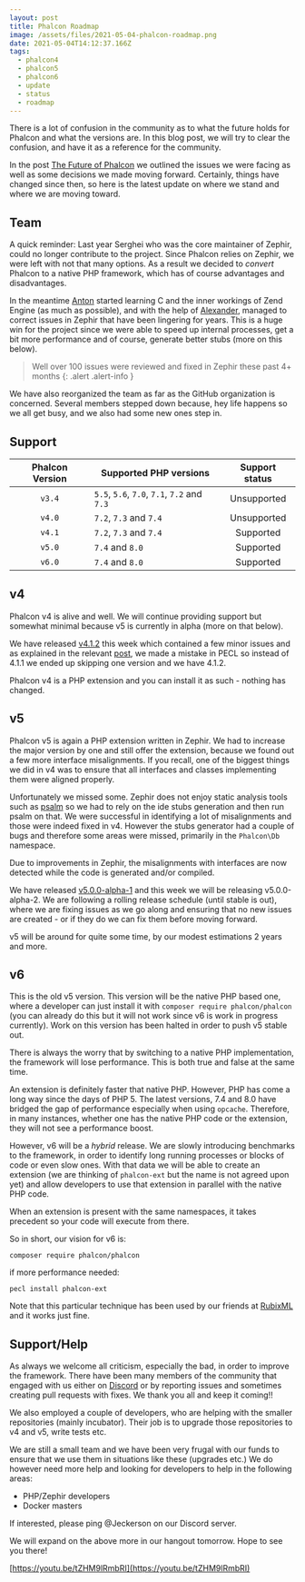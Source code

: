 ```yaml
---
layout: post
title: Phalcon Roadmap
image: /assets/files/2021-05-04-phalcon-roadmap.png
date: 2021-05-04T14:12:37.166Z
tags:
  - phalcon4
  - phalcon5
  - phalcon6
  - update
  - status
  - roadmap
---
```

There is a lot of confusion in the community as to what the future holds for Phalcon and what the versions are. In this blog post, we will try to clear the confusion, and have it as a reference for the community.
<!--more-->
In the post [The Future of Phalcon](/post/the-future-of-phalcon) we outlined the issues we were facing as well as some decisions we made moving forward. Certainly, things have changed since then, so here is the latest update on where we stand and where we are moving toward.

## Team
A quick reminder: Last year Serghei who was the core maintainer of Zephir, could no longer contribute to the project. Since Phalcon relies on Zephir, we were left with not that many options. As a result we decided to _convert_ Phalcon to a native PHP framework, which has of course advantages and disadvantages.

In the meantime [Anton](https://github.com/jeckerson) started learning C and the inner workings of Zend Engine (as much as possible), and with the help of [Alexander](https://github.com/AlexNDRmac), managed to correct issues in Zephir that have been lingering for years. This is a huge win for the project since we were able to speed up internal processes, get a bit more performance and of course, generate better stubs (more on this below).

> Well over 100 issues were reviewed and fixed in Zephir these past 4+ months
{: .alert .alert-info }

We have also reorganized the team as far as the GitHub organization is concerned. Several members stepped down because, hey life happens so we all get busy, and we also had some new ones step in.

## Support

| Phalcon Version | Supported PHP versions                      | Support status |
| :-------------: | ------------------------------------------- | :------------: |
| `v3.4`          | `5.5`, `5.6`, `7.0`, `7.1`, `7.2` and `7.3` | Unsupported    |
| `v4.0`          | `7.2`, `7.3` and `7.4`                      | Unsupported    |
| `v4.1`          | `7.2`, `7.3` and `7.4`                      | Supported      |
| `v5.0`          | `7.4` and `8.0`                             | Supported      |
| `v6.0`          | `7.4` and `8.0`                             | Supported      |

## v4
Phalcon v4 is alive and well. We will continue providing support but somewhat minimal because v5 is currently in alpha (more on that below). 

We have released [v4.1.2](https://github.com/phalcon/cphalcon/releases/tag/v4.1.2) this week which contained a few minor issues and as explained in the relevant [post](/post/phalcon-v4-1-2-released), we made a mistake in PECL so instead of 4.1.1 we ended up skipping one version and we have 4.1.2.

Phalcon v4 is a PHP extension and you can install it as such - nothing has changed.

## v5
Phalcon v5 is again a PHP extension written in Zephir. We had to increase the major version by one and still offer the extension, because we found out a few more interface misalignments. If you recall, one of the biggest things we did in v4 was to ensure that all interfaces and classes implementing them were aligned properly. 

Unfortunately we missed some. Zephir does not enjoy static analysis tools such as [psalm](https://psalm.dev/) so we had to rely on the ide stubs generation and then run psalm on that. We were successful in identifying a lot of misalignments and those were indeed fixed in v4. However the stubs generator had a couple of bugs and therefore some areas were missed, primarily in the `Phalcon\Db` namespace.

Due to improvements in Zephir, the misalignments with interfaces are now detected while the code is generated and/or compiled.


We have released [v5.0.0-alpha-1](https://github.com/phalcon/cphalcon/releases/tag/v5.0.0-alpha.1) and this week we will be releasing v5.0.0-alpha-2. We are following a rolling release schedule (until stable is out), where we are fixing issues as we go along and ensuring that no new issues are created - or if they do we can fix them before moving forward.

v5 will be around for quite some time, by our modest estimations 2 years and more.

## v6
This is the old v5 version. This version will be the native PHP based one, where a developer can just install it with `composer require phalcon/phalcon` (you can already do this but it will not work since v6 is work in progress currently). Work on this version has been halted in order to push v5 stable out.

There is always the worry that by switching to a native PHP implementation, the framework will lose performance. This is both true and false at the same time. 

An extension is definitely faster that native PHP. However, PHP has come a long way since the days of PHP 5. The latest versions, 7.4 and 8.0 have bridged the gap of performance especially when using `opcache`. Therefore, in many instances, whether one has the native PHP code or the extension, they will not see a performance boost.

However, v6 will be a _hybrid_ release. We are slowly introducing benchmarks to the framework, in order to identify long running processes or blocks of code or even slow ones. With that data we will be able to create an extension (we are thinking of `phalcon-ext` but the name is not agreed upon yet) and allow developers to use that extension in parallel with the native PHP code.

When an extension is present with the same namespaces, it takes precedent so your code will execute from there.

So in short, our vision for v6 is:

`composer require phalcon/phalcon`

if more performance needed:

`pecl install phalcon-ext`

Note that this particular technique has been used by our friends at [RubixML](https://github.com/RubixML/Tensor) and it works just fine.

## Support/Help
As always we welcome all criticism, especially the bad, in order to improve the framework. There have been many members of the community that engaged with us either on [Discord](https://phalcon.io/discord) or by reporting issues and sometimes creating pull requests with fixes. We thank you all and keep it coming!!

We also employed a couple of developers, who are helping with the smaller repositories (mainly incubator). Their job is to upgrade those repositories to v4 and v5, write tests etc.

We are still a small team and we have been very frugal with our funds to ensure that we use them in situations like these (upgrades etc.) We do however need more help and looking for developers to help in the following areas:

- PHP/Zephir developers
- Docker masters

If interested, please ping @Jeckerson on our Discord server.

We will expand on the above more in our hangout tomorrow. Hope to see you there!

[https://youtu.be/tZHM9lRmbRI](https://youtu.be/tZHM9lRmbRI)










